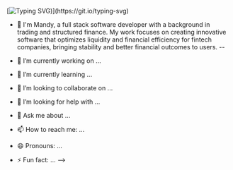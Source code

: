 [![Typing SVG](https://readme-typing-svg.demolab.com?font=Bold+600&size=25&duration=2000&color=4485D7&vCenter=true&multiline=true&repeat=false&width=800&separator=%3C&lines=Hello+there!+Welcome+to+my+Github+;))](https://git.io/typing-svg)

- 👋 I'm Mandy, a full stack software developer with a background in trading and structured finance. My work focuses on creating innovative software that optimizes liquidity and financial efficiency for fintech companies, bringing stability and better financial outcomes to users.
--



- 🔭 I’m currently working on ...
- 🌱 I’m currently learning ...
- 👯 I’m looking to collaborate on ...
- 🤔 I’m looking for help with ...
- 💬 Ask me about ...
- 📫 How to reach me: ...
- 😄 Pronouns: ...
- ⚡ Fun fact: ...
-->
